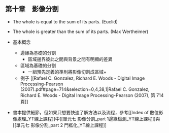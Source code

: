 ## 第十章　影像分割
- The whole is equal to the sum of its parts. (Euclid) 
- The whole is greater than the sum of its parts. (Max Wertheimer)
- 基本概念
	- 邊緣為基礎的分割
		- 區域邊界彼此之間與背景之間有明顯的差異
	- 區域為基礎的分割
		- 一組預先定義的準則將影像切割成區域+
	- 例子 [[Rafael C. Gonzalez, Richard E. Woods - Digital Image Processing-Pearson (2007).pdf#page=714&selection=0,4,38,1|Rafael C. Gonzalez, Richard E. Woods - Digital Image Processing-Pearson (2007), 第 714 頁]]

- 書本提供細節，但如果只想要快速了解方法以及流程，參考[[Index of 數位影像處理_YT線上課程]]中[[單元七 影像分割_part 1邊緣檢測_YT線上課程]]與[[單元七 影像分割_part 2 門檻化_YT線上課程]]
